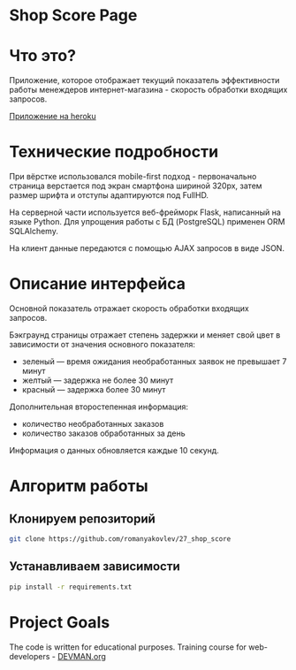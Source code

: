 # Shop Score Page

# Что это?

Приложение, которое отображает текущий показатель эффективности работы менеждеров интернет-магазина - скорость обработки входящих запросов.

[Приложение на heroku](https://shop-score-27.herokuapp.com/)

# Технические подробности

При вёрстке использовался mobile-first подход - первоначально страница верстается под экран смартфона шириной 320px, затем размер шрифта и отступы адаптируются под FullHD.

На серверной части используется веб-фрейморк Flask, написанный на языке Python. Для упрощения работы с БД (PostgreSQL) применен ORM SQLAlchemy.

На клиент данные передаются с помощью AJAX запросов в виде JSON.


# Описание интерфейса

Основной показатель отражает скорость обработки входящих запросов.

Бэкграунд страницы отражает степень задержки и  меняет свой цвет в зависимости от значения основного показателя:
- зеленый — время ожидания необработанных заявок не превышает 7 минут
- желтый — задержка не более 30 минут
- красный — задержка более 30 минут

Дополнительная второстепенная информация:
- количество необработанных заказов
- количество заказов обработанных за день

Информация о данных обновляется каждые 10 секунд.

# Алгоритм работы

## Клонируем репозиторий

```sh
git clone https://github.com/romanyakovlev/27_shop_score
```

## Устанавливаем зависимости

```sh
pip install -r requirements.txt
```

# Project Goals

The code is written for educational purposes. Training course for web-developers - [DEVMAN.org](https://devman.org)
